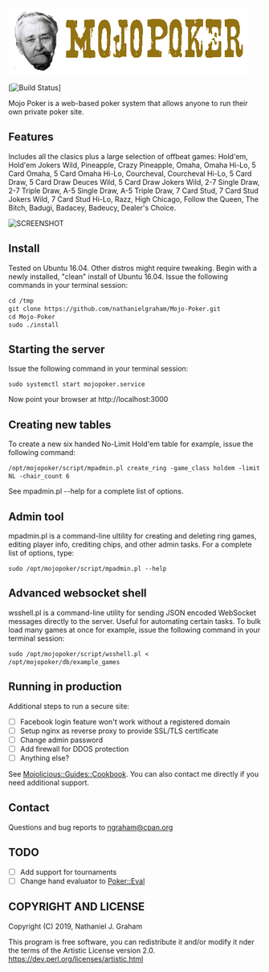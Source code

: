 ![Mojo Poker Logo](/mojopoker-1.1.1/public/img/logo.png)

[![Build Status](https://api.travis-ci.com/nathanielgraham/Mojo-Poker.svg?branch=master)]

Mojo Poker is a web-based poker system that allows anyone to run their own private poker site.

## Features
Includes all the clasics plus a large selection of offbeat games: 
Hold'em, Hold'em Jokers Wild, Pineapple, Crazy Pineapple, Omaha, Omaha Hi-Lo, 5 Card Omaha, 5 Card Omaha Hi-Lo, Courcheval, Courcheval Hi-Lo, 5 Card Draw, 5 Card Draw Deuces Wild, 5 Card Draw Jokers Wild, 2-7 Single Draw, 2-7 Triple Draw, A-5 Single Draw, A-5 Triple Draw, 7 Card Stud, 7 Card Stud Jokers Wild, 7 Card Stud Hi-Lo, Razz, High Chicago, Follow the Queen, The Bitch, Badugi, Badacey, Badeucy, Dealer's Choice.

![SCREENSHOT](https://github.com/mojopoker/Mojo-Poker/blob/master/SCREENSHOT.png)

## Install
Tested on Ubuntu 16.04. Other distros might require tweaking.
Begin with a newly installed, "clean" install of Ubuntu 16.04.
Issue the following commands in your terminal session:

    cd /tmp
    git clone https://github.com/nathanielgraham/Mojo-Poker.git
    cd Mojo-Poker
    sudo ./install

## Starting the server
Issue the following command in your terminal session:

    sudo systemctl start mojopoker.service

Now point your browser at http://localhost:3000

## Creating new tables
To create a new six handed No-Limit Hold'em table for example, issue the following command:

    /opt/mojopoker/script/mpadmin.pl create_ring -game_class holdem -limit NL -chair_count 6

See mpadmin.pl --help for a complete list of options. 

## Admin tool
mpadmin.pl is a command-line ultility for creating and deleting ring games, editing player info, crediting chips, and other admin tasks.  For a complete list of options, type:

    sudo /opt/mojopoker/script/mpadmin.pl --help 

## Advanced websocket shell
wsshell.pl is a command-line utility for sending JSON encoded WebSocket messages directly to the server. Useful for automating certain tasks. To bulk load many games at once for example, issue the following command in your terminal session:

    sudo /opt/mojopoker/script/wsshell.pl < /opt/mojopoker/db/example_games

## Running in production
Additional steps to run a secure site:
- [ ] Facebook login feature won't work without a registered domain 
- [ ] Setup nginx as reverse proxy to provide SSL/TLS certificate
- [ ] Change admin password
- [ ] Add firewall for DDOS protection
- [ ] Anything else? 

See [Mojolicious::Guides::Cookbook](https://metacpan.org/pod/distribution/Mojolicious/lib/Mojolicious/Guides/Cookbook.pod). You can also contact me directly if you need additional support.

## Contact
Questions and bug reports to ngraham@cpan.org

## TODO 
- [ ] Add support for tournaments
- [ ] Change hand evaluator to [Poker::Eval](https://metacpan.org/pod/Poker::Eval)

## COPYRIGHT AND LICENSE
Copyright (C) 2019, Nathaniel J. Graham

This program is free software, you can redistribute it and/or modify it
nder the terms of the Artistic License version 2.0.
https://dev.perl.org/licenses/artistic.html
